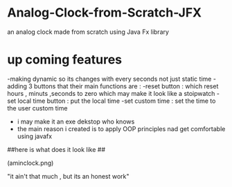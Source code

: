 # Analog-Clock-from-Scratch-JFX
an analog clock made from scratch using Java Fx library 
# up coming features #

-making dynamic so its changes with every seconds not just static time 
-adding 3 buttons that their main functions are : 
-reset button : which reset hours , minuts ,seconds to zero which may make it look like a stoipwatch 
-set local time button : put the local time 
-set custom time : set the time to the user custom time 

- i may make it an exe dekstop who knows
- the main reason i created is to apply OOP principles nad get comfortable using javafx 

##here is what does it look like ##

(aminclock.png)

"it ain't that much , but its an honest work" 
